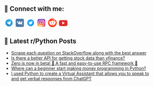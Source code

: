 ## 🔎 Connect with me:
[<img src="https://github.com/bullbesh/bullbesh/blob/main/images/Telegram.png" width="32" height="32" />](https://t.me/bullbesh)
[<img src="https://github.com/bullbesh/bullbesh/blob/main/images/VK.png" width="32" height="32" />](https://vk.com/bullbesh)
[<img src="https://github.com/bullbesh/bullbesh/blob/main/images/Twitter.png" width="32" height="32" />](https://twitter.com/bullbesh1)
[<img src="https://github.com/bullbesh/bullbesh/blob/main/images/Instagram.png" width="32" height="32" />](https://www.instagram.com/bullbesh)
[<img src="https://github.com/bullbesh/bullbesh/blob/main/images/Reddit.png" width="32" height="32" />](https://www.reddit.com/user/bullbesh)
[<img src="https://github.com/bullbesh/bullbesh/blob/main/images/YouTube.png" width="32" height="32" />](https://www.youtube.com/channel/UCtfjRs6uzgq5mfm8S06WTcg)

## 📕 Latest r/Python Posts
<!-- BLOG-POST-LIST:START -->
- [Scrape each question on StackOverflow along with the best answer](https://www.reddit.com/r/Python/comments/12aufkv/scrape_each_question_on_stackoverflow_along_with/)
- [Is there a better API for getting stock data than yfinance?](https://www.reddit.com/r/Python/comments/12ato0q/is_there_a_better_api_for_getting_stock_data_than/)
- [Zero is now in beta! 🙌 A fast and easy-to-use RPC framework 🚀](https://www.reddit.com/r/Python/comments/12atd4v/zero_is_now_in_beta_a_fast_and_easytouse_rpc/)
- [Where can a beginner start making money programming in Python?](https://www.reddit.com/r/Python/comments/12at1wi/where_can_a_beginner_start_making_money/)
- [I used Python to create a Virtual Assistant that allows you to speak to and get verbal responses from ChatGPT](https://www.reddit.com/r/Python/comments/12asusf/i_used_python_to_create_a_virtual_assistant_that/)
<!-- BLOG-POST-LIST:END -->
